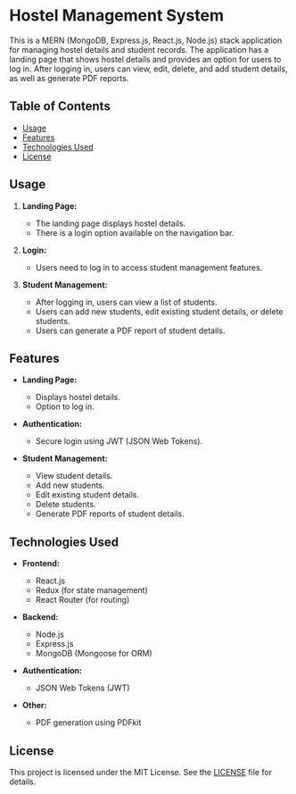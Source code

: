 
# Hostel Management System

This is a MERN (MongoDB, Express.js, React.js, Node.js) stack application for managing hostel details and student records. The application has a landing page that shows hostel details and provides an option for users to log in. After logging in, users can view, edit, delete, and add student details, as well as generate PDF reports.

## Table of Contents

- [Usage](#usage)
- [Features](#features)
- [Technologies Used](#technologies-used)
- [License](#license)

## Usage

1. **Landing Page:**
    - The landing page displays hostel details.
    - There is a login option available on the navigation bar.

2. **Login:**
    - Users need to log in to access student management features.

3. **Student Management:**
    - After logging in, users can view a list of students.
    - Users can add new students, edit existing student details, or delete students.
    - Users can generate a PDF report of student details.

## Features

- **Landing Page:**
  - Displays hostel details.
  - Option to log in.

- **Authentication:**
  - Secure login using JWT (JSON Web Tokens).

- **Student Management:**
  - View student details.
  - Add new students.
  - Edit existing student details.
  - Delete students.
  - Generate PDF reports of student details.

## Technologies Used

- **Frontend:**
  - React.js
  - Redux (for state management)
  - React Router (for routing)

- **Backend:**
  - Node.js
  - Express.js
  - MongoDB (Mongoose for ORM)

- **Authentication:**
  - JSON Web Tokens (JWT)

- **Other:**
  - PDF generation using PDFkit


## License

This project is licensed under the MIT License. See the [LICENSE](LICENSE) file for details.
